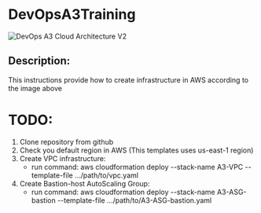 # DevOpsA3Training
![DevOps A3 Cloud Architecture V2](https://user-images.githubusercontent.com/37980289/65879722-1e568980-e399-11e9-8ecf-0f6bf96b818b.png)

## Description:
This instructions provide how to create infrastructure in AWS according to the image above

# TODO:
1. Clone repository from github
2. Check you default region in AWS (This templates uses us-east-1 region)
3. Create VPC infrastructure:
   - run command: aws cloudformation deploy --stack-name A3-VPC --template-file .../path/to/vpc.yaml
4. Create Bastion-host AutoScaling Group:
   - run command: aws cloudformation deploy --stack-name A3-ASG-bastion --template-file .../path/to/A3-ASG-bastion.yaml
